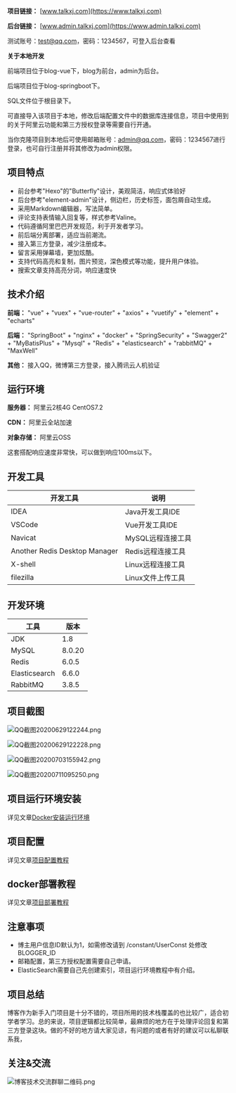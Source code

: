 **项目链接：** [www.talkxj.com](https://www.talkxj.com)

**后台链接：** [www.admin.talkxj.com](https://www.admin.talkxj.com)

测试账号：test@qq.com，密码：1234567，可登入后台查看

**关于本地开发**

前端项目位于blog-vue下，blog为前台，admin为后台。

后端项目位于blog-springboot下。

SQL文件位于根目录下。

可直接导入该项目于本地，修改后端配置文件中的数据库连接信息，项目中使用到的关于阿里云功能和第三方授权登录等需要自行开通。

当你克隆项目到本地后可使用邮箱账号：admin@qq.com，密码：1234567进行登录，也可自行注册并将其修改为admin权限。

## 项目特点

- 前台参考"Hexo"的"Butterfly"设计，美观简洁，响应式体验好
- 后台参考"element-admin"设计，侧边栏，历史标签，面包屑自动生成。
- 采用Markdown编辑器，写法简单。
- 评论支持表情输入回复等，样式参考Valine。
- 代码遵循阿里巴巴开发规范，利于开发者学习。
- 前后端分离部署，适应当前潮流。
- 接入第三方登录，减少注册成本。
- 留言采用弹幕墙，更加炫酷。
- 支持代码高亮和复制，图片预览，深色模式等功能，提升用户体验。
- 搜索文章支持高亮分词，响应速度快

## 技术介绍

**前端：** "vue" + "vuex" + "vue-router" + "axios" + "vuetify" + "element" + "echarts"

**后端：** "SpringBoot" + "nginx" + "docker" + "SpringSecurity" + "Swagger2" + "MyBatisPlus" + "Mysql" + "Redis" + "elasticsearch" + "rabbitMQ" + "MaxWell"

**其他：** 接入QQ，微博第三方登录，接入腾讯云人机验证

## 运行环境

**服务器：** 阿里云2核4G CentOS7.2

**CDN：** 阿里云全站加速

**对象存储：** 阿里云OSS

这套搭配响应速度非常快，可以做到响应100ms以下。

## 开发工具

|开发工具|说明|
|-|-|
|IDEA|Java开发工具IDE|
|VSCode|Vue开发工具IDE|
|Navicat|MySQL远程连接工具|
|Another Redis Desktop Manager|Redis远程连接工具|
|X-shell|Linux远程连接工具|
|filezilla|Linux文件上传工具|

## 开发环境

|工具|版本|
|-|-|
|JDK|1.8|
|MySQL|8.0.20|
|Redis|6.0.5|
|Elasticsearch|6.6.0|
|RabbitMQ|3.8.5|

## 项目截图

![QQ截图20200629122244.png](https://www.static.talkxj.com/articles/1593404582248.png)

![QQ截图20200629122228.png](https://www.static.talkxj.com/articles/1593404582352.png)

![QQ截图20200703155942.png](https://www.static.talkxj.com/articles/1593763327991.png)

![QQ截图20200711095250.png](https://www.static.talkxj.com/articles/1594432395374.png)

## 项目运行环境安装

详见文章[Docker安装运行环境](https://www.talkxj.com/articles/2)

## 项目配置

详见文章[项目配置教程](https://www.talkxj.com/articles/3)

## docker部署教程

详见文章[项目部署教程](https://www.talkxj.com/articles/13)

## 注意事项

- 博主用户信息ID默认为1，如需修改请到 /constant/UserConst 处修改BLOGGER_ID
- 邮箱配置，第三方授权配置需要自己申请。
- ElasticSearch需要自己先创建索引，项目运行环境教程中有介绍。

## 项目总结

博客作为新手入门项目是十分不错的，项目所用的技术栈覆盖的也比较广，适合初学者学习。总的来说，项目逻辑都比较简单，最麻烦的地方在于处理评论回复和第三方登录这块。做的不好的地方请大家见谅，有问题的或者有好的建议可以私聊联系我，

## 关注&交流

![博客技术交流群聊二维码.png](https://www.static.talkxj.com/articles/1594437310326.png)





